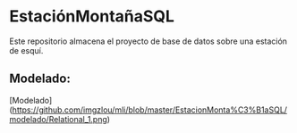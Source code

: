 # EstaciónMontañaSQL
Este repositorio almacena el proyecto de base de datos sobre una estación de esquí.

## Modelado:
[Modelado] (https://github.com/imgzlou/mli/blob/master/EstacionMonta%C3%B1aSQL/modelado/Relational_1.png)




